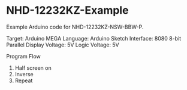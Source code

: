 # NHD-12232KZ-Example

Example Arduino code for NHD-12232KZ-NSW-BBW-P.

Target: Arduino MEGA
Language: Arduino Sketch
Interface: 8080 8-bit Parallel 
Display Voltage: 5V
Logic Voltage: 5V

Program Flow
1. Half screen on
2. Inverse
3. Repeat
